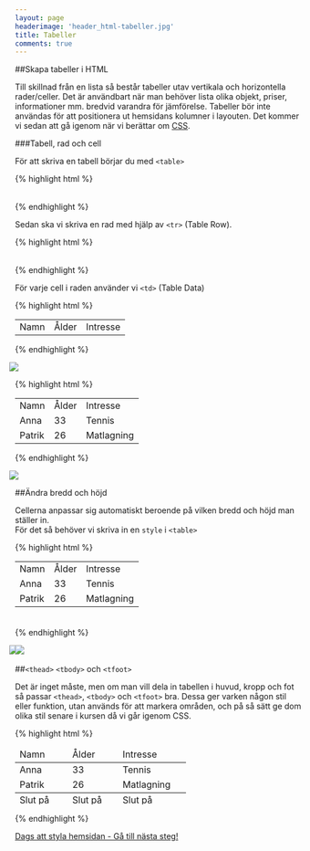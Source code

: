 ```yaml
---
layout: page
headerimage: 'header_html-tabeller.jpg'
title: Tabeller
comments: true
---
```




##Skapa tabeller i HTML  

Till skillnad från en lista så består tabeller utav vertikala och horizontella rader/celler. Det är användbart när man behöver lista olika objekt, priser, informationer mm. bredvid varandra för jämförelse. Tabeller bör inte användas för att positionera ut hemsidans kolumner i layouten. Det kommer vi sedan att gå igenom när vi berättar om <a href="/grunderna-i-css/">CSS</a>.  



###Tabell, rad och cell

För att skriva en tabell börjar du med ``<table>``

{% highlight html %}

<table>

</table>

{% endhighlight %}

Sedan ska vi skriva en rad med hjälp av ``<tr>`` (Table Row).

{% highlight html %}

<table>
  <tr>

  </tr>
</table>

{% endhighlight %}

För varje cell i raden använder vi ``<td>`` (Table Data)

{% highlight html %}

<table>
  <tr>
    <td>Namn</td>
    <td>Ålder</td>
    <td>Intresse</td>
  </tr>
</table>

{% endhighlight %}

<img src="{{ site.url }}/assets/images/asset_html-table-row.png" style="margin-left: -10px;"/>  


{% highlight html %}

<table>
  <tr>
    <td>Namn</td>
    <td>Ålder</td>
    <td>Intresse</td>
  </tr>
  <tr>
    <td>Anna</td>
    <td>33</td>
    <td>Tennis</td>
  </tr>
  <tr>
    <td>Patrik</td>
    <td>26</td>
    <td>Matlagning</td>
  </tr>
</table>

{% endhighlight %}

<img src="{{ site.url }}/assets/images/asset_html-table-rows.png" style="margin-left: -10px;"/>  



##Ändra bredd och höjd

Cellerna anpassar sig automatiskt beroende på vilken bredd och höjd man ställer in.  
För det så behöver vi skriva in en ``style`` i ``<table>``

{% highlight html %}

<table style="width: 300px; height: 100px;">
  <tr>
    <td>Namn</td>
    <td>Ålder</td>
    <td>Intresse</td>
  </tr>
  <tr>
    <td>Anna</td>
    <td>33</td>
    <td>Tennis</td>
  </tr>
  <tr>
    <td>Patrik</td>
    <td>26</td>
    <td>Matlagning</td>
  </tr>
</table>

{% endhighlight %}

<img src="{{ site.url }}/assets/images/asset_html-table-rows-width-height.png" style="margin-left: -10px;"/> 

<img src="{{ site.url }}/assets/images/asset_html-table-rows-width-height-highlight.png" style="margin-left: -10px;"/> 



##``<thead>`` ``<tbody>`` och ``<tfoot>``

Det är inget måste, men om man vill dela in tabellen i huvud, kropp och fot så passar ``<thead>``, ``<tbody>`` och ``<tfoot>`` bra. Dessa ger varken någon stil eller funktion, utan används för att markera områden, och på så sätt ge dom olika stil senare i kursen då vi går igenom CSS.

{% highlight html %}

<table style="width: 300px; height: 100px;">

  <thead>
    <tr>
      <td>Namn</td>
      <td>Ålder</td>
      <td>Intresse</td>
    </tr>
  </thead>

  <tbody>
    <tr>
      <td>Anna</td>
      <td>33</td>
      <td>Tennis</td>
    </tr>
    <tr>
      <td>Patrik</td>
      <td>26</td>
      <td>Matlagning</td>
    </tr>
  </tbody>

  <tfoot>
    <tr>
      <td>Slut på namn</td>
      <td>Slut på ålder</td>
      <td>Slut på intresse</td>
    </tr>
  </tfoot>

</table>

{% endhighlight %}


<a class="btn btn-next" href="{{ site.url }}/webbdesign/grunderna-i-css/">Dags att styla hemsidan - Gå till nästa steg!</a>
